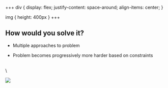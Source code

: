+++
div {
    display: flex;
    justify-content: space-around;
    align-items: center;
}

img {
    height: 400px
}
+++

## How would you solve it?

* Multiple approaches to problem

* Problem becomes progressively more harder based on constraints




\
\
<div>
<img src="https://i.postimg.cc/CLR0Lr38/a-P9g7-MR-700bwp.webp"/>
</div>